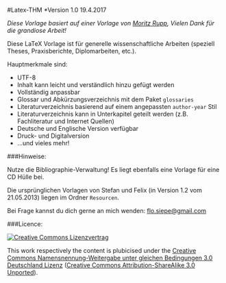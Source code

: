 #Latex-THM
*Version 1.0 19.4.2017

*Diese Vorlage basiert auf einer Vorlage von [Moritz Rupp](https://github.com/moritzrupp/LaTeX-Template-For-Scientific-Papers), Vielen Dank für die grandiose Arbeit!*

Diese LaTeX Vorlage ist für generelle wissenschaftliche Arbeiten (speziell Theses, Praxisberichte, Diplomarbeiten, etc.).

Hauptmerkmale sind:

* UTF-8
* Inhalt kann leicht und verständlich hinzu gefügt werden
* Vollständig anpassbar
* Glossar und Abkürzungsverzeichnis mit dem Paket `glossaries`
* Literaturverzeichnis basierend auf einem angepassten `author-year` Stil
* Literaturverzeichnis kann in Unterkapitel geteilt werden (z.B. Fachliteratur und Internet Quellen)
* Deutsche und Englische Version verfügbar
* Druck- und Digitalversion
* …und vieles mehr!


###Hinweise:


Nutze die Bibliographie-Verwaltung! Es liegt ebenfalls eine Vorlage für eine CD Hülle bei.

Die ursprünglichen Vorlagen von Stefan und Felix (in Version 1.2 vom 21.05.2013) liegen im Ordner `Resourcen`.

Bei Frage kannst du dich gerne an mich wenden: [flo.siepe@gmail.com](mailto:flo.siepe@gmail.com)

###Licence:

[![Creative Commons Lizenzvertrag](http://i.creativecommons.org/l/by-sa/3.0/de/88x31.png)](http://creativecommons.org/licenses/by-sa/3.0/de/)

This work respectively the content is plubicised under the [Creative Commons Namensnennung-Weitergabe unter gleichen Bedingungen 3.0 Deutschland Lizenz](http://creativecommons.org/licenses/by-sa/3.0/de/) ([Creative Commons Attribution-ShareAlike 3.0 Unported](http://creativecommons.org/licenses/by-sa/3.0/)).
